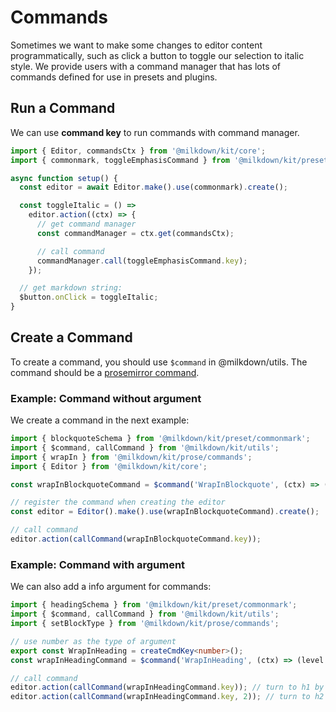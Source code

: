 # Commands

Sometimes we want to make some changes to editor content programmatically, such as click a button to toggle our selection to italic style.
We provide users with a command manager that has lots of commands defined for use in presets and plugins.

## Run a Command

We can use **command key** to run commands with command manager.

```typescript
import { Editor, commandsCtx } from '@milkdown/kit/core';
import { commonmark, toggleEmphasisCommand } from '@milkdown/kit/preset/commonmark';

async function setup() {
  const editor = await Editor.make().use(commonmark).create();

  const toggleItalic = () =>
    editor.action((ctx) => {
      // get command manager
      const commandManager = ctx.get(commandsCtx);

      // call command
      commandManager.call(toggleEmphasisCommand.key);
    });

  // get markdown string:
  $button.onClick = toggleItalic;
}
```

## Create a Command

To create a command, you should use `$command` in @milkdown/utils.
The command should be a [prosemirror command](https://prosemirror.net/docs/guide/#commands).

### Example: Command without argument

We create a command in the next example:

```typescript
import { blockquoteSchema } from '@milkdown/kit/preset/commonmark';
import { $command, callCommand } from '@milkdown/kit/utils';
import { wrapIn } from '@milkdown/kit/prose/commands';
import { Editor } from '@milkdown/kit/core';

const wrapInBlockquoteCommand = $command('WrapInBlockquote', (ctx) => () => wrapIn(blockquoteSchema.type(ctx)));

// register the command when creating the editor
const editor = Editor().make().use(wrapInBlockquoteCommand).create();

// call command
editor.action(callCommand(wrapInBlockquoteCommand.key));
```

### Example: Command with argument

We can also add a info argument for commands:

```typescript
import { headingSchema } from '@milkdown/kit/preset/commonmark';
import { $command, callCommand } from '@milkdown/kit/utils';
import { setBlockType } from '@milkdown/kit/prose/commands';

// use number as the type of argument
export const WrapInHeading = createCmdKey<number>();
const wrapInHeadingCommand = $command('WrapInHeading', (ctx) => (level = 1) => setBlockType(headingSchema.type(ctx), { level }));

// call command
editor.action(callCommand(wrapInHeadingCommand.key)); // turn to h1 by default
editor.action(callCommand(wrapInHeadingCommand.key, 2)); // turn to h2
```
